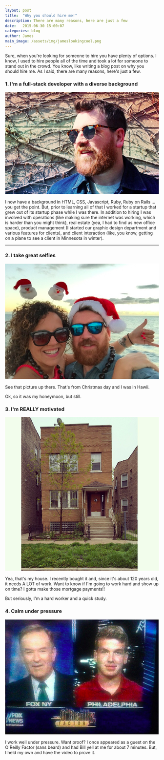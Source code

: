 ```yaml
---
layout: post
title:  "Why you should hire me!"
description: There are many reasons, here are just a few
date:   2015-06-30 15:00:07
categories: blog
author: James
main_image: /assets/img/jameslookingcool.png
---
```



Sure, when you're looking for someone to hire you have plenty of options. I know, I used to hire people all of the time and took a lot for someone to stand out in the crowd. You know, like writing a blog post on why you should hire me. As I said, there are many reasons, here's just a few.

### 1. I'm a full-stack developer with a diverse background
![James looking cool](/assets/img/jameslookingcool.png)

I now have a background in HTML, CSS, Javascript, Ruby, Ruby on Rails ... you get the point. But, prior to learning all of that I worked for a startup that grew out of its startup phase while I was there. In addition to hiring I was involved with operations (like making sure the internet was working, which is harder than you might think), real estate (yea, I had to find us new office space), product management (I started our graphic design department and various features for clients), and client interaction (like, you know, getting on a plane to see a client in Minnesota in winter).
<hr>

### 2. I take great selfies
![Santa Hawaii Selfie](/assets/img/santaselfie.png)

See that picture up there. That's from Christmas day and I was in Hawii.

Ok, so it was my honeymoon, but still.

### 3. I'm REALLY motivated
![Hoyne](/assets/img/hoynehouse.jpg)

Yea, that's my house. I recently bought it and, since it's about 120 years old, it needs A LOT of work. Want to know if I'm going to work hard and show up on time? I gotta make those mortgage payments!!

But seriously, I'm a hard worker and a quick study.

### 4. Calm under pressure
![Bill O'Reilly and me](/assets/img/oreilly.png)

I work well under pressure. Want proof? I once appeared as a guest on the O'Reilly Factor (sans beard) and had Bill yell at me for about 7 minutes. But, I held my own and have the video to prove it.
